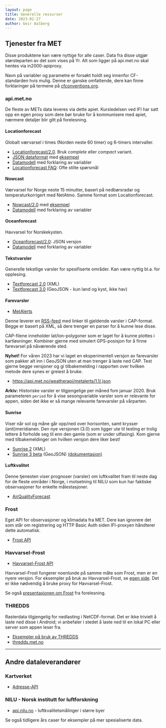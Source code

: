 ```yaml
---
layout: page
title: Generelle ressurser
date: 2023-02-27
author: Geir Aalberg
---
```


## Tjenester fra MET

Disse produktene kan være nyttige for alle caser. Data fra disse utgjør størsteparten av det som vises på Yr.
Alt som ligger på api.met.no skal hentes via in2000-apiproxy.

Navn på variabler og parametre er forsøkt holdt seg innenfor CF-standarden hvis mulig.
Denne er ganske omfattende, dere kan finne forklaringer på termene på
[cfconventions.org](http://cfconventions.org/Data/cf-standard-names/70/build/cf-standard-name-table.html).

### api.met.no

De fleste av METs data leveres via dette apiet. Kursledelsen ved IFI har satt opp
en egen proxy som dere bør bruke for å kommunisere med apiet, nærmere detaljer
blir gitt på forelesning.

#### Locationforecast

Globalt værvarsel i times (Norden neste 60 timer) og 6-timers intervaller.

- [Locationforecast/2.0](https://api.met.no/weatherapi/locationforecast/2.0/documentation). Bruk *complete* eller *compact* variant.
- [JSON dataformat](https://docs.api.met.no/doc/ForecastJSON) med
  [eksempel](https://api.met.no/weatherapi/locationforecast/2.0/complete?lat=60.10&lon=9.58)
- [Datamodell](https://docs.api.met.no/doc/locationforecast/datamodel) med forklaring av variabler
- [Locationforecast FAQ](https://docs.api.met.no/doc/locationforecast/FAQ): Ofte stilte spørsmål

#### Nowcast

Værvarsel for Norge neste 15 minutter, basert på nedbørsradar og temperaturkorrigert med NetAtmo. Samme format som Locationforecast.

- [Nowcast/2.0](https://api.met.no/weatherapi/nowcast/2.0/documentation) med
  [eksempel](https://api.met.no/weatherapi/nowcast/2.0/complete?lat=59.9333&lon=10.7166)
- [Datamodell](https://docs.api.met.no/doc/nowcast/datamodel) med forklaring av variabler

#### Oceanforecast

Havvarsel for Norskekysten.

- [Oceanforecast/2.0](https://api.met.no/weatherapi/oceanforecast/2.0/documentation): JSON versjon
- [Datamodell](https://docs.api.met.no/doc/oceanforecast/datamodel) med forklaring av variabler

#### Tekstvarsler

Generelle tekstlige varsler for spesifiserte områder. Kan være nyttig bl.a. for opplesing.

- [Textforecast 2.0](https://api.met.no/weatherapi/textforecast/2.0/documentation) (XML)
- [Textforecast 3.0](https://api.met.no/weatherapi/textforecast/3.0/documentation) (GeoJSON - kun land og kyst, ikke hav)

#### Farevarsler

- [MetAlerts](https://api.met.no/weatherapi/metalerts/1.1/documentation)

Denne leverer en [RSS-feed](https://api.met.no/weatherapi/metalerts/1.1/)
med linker til gjeldende varsler i CAP-format. Begge er basert på XML, så dere
trenger en parser for å kunne lese disse.

CAP-filene inneholder lat/lon-polygoner som er laget for å kunne plottes i kartløsninger.
Kombiner gjerne med simulert GPS-posisjon for å finne farevarsel på nåværende
sted.

**Nyhet!** For våren 2023 har vi laget en eksperimentell versjon av farevarsler
som pakker alt inn i GeoJSON uten at man trenger å laste ned CAP. Test gjerne
begge versjoner og gi tilbakemelding i rapporten over hvilken metode dere synes
er greiest å bruke.

- <https://api.met.no/weatherapi/metalerts/1.1/.json>

**Arkiv:** Historiske varsler er tilgjengelige per måned fom januar 2020. Bruk
parameteren `period` for å vise sesongvariable varsler som er relevante for
appen, siden det ikke er så mange relevante farevarsler på vårparten.

#### Sunrise

Viser når sol og måne går opp/ned over horisonten, samt krysser (anti)meridianen.
Den nye versjonen (3.0) som ligger ute til testing er trolig lettere å forholde
seg til enn den gamle (som er under utfasing). Kom gjerne med tilbakemeldinger
om hvilken versjon dere liker best!

- [Sunrise 2](https://api.met.no/weatherapi/sunrise/2.0/documentation) (XML)
- [Sunrise 3 beta](https://api.met.no/weatherapi/sunrise/3.0/documentation) (GeoJSON) [(dokumentasjon)](/sunrise/)

#### Luftkvalitet

Denne tjenesten viser prognoser (varsler) om luftkvalitet fram til neste dag for
de fleste områder i Norge, i motsetning til NILU som kun har faktiske observasjoner
for enkelte målestasjoner.

- [AirQualityForecast](https://api.met.no/weatherapi/airqualityforecast/0.1/documentation)

### Frost

Eget API for observasjoner og klimadata fra MET. Dere kan ignorere det som står
om registrering og HTTP Basic Auth siden IFI-proxyen håndterer dette automatisk.

- [Frost API](https://frost.met.no/)

### Havvarsel-Frost

- [Havvarsel-Frost API](https://havvarsel-frost.met.no/)

Havvarsel-Frost fungerer noenlunde på samme måte som Frost, men er en nyere versjon.
For eksempler på bruk av Havvarsel-Frost, se [egen side](/havvarsel/).
Det er ikke nødvendig å bruke proxy for Havvarsel-Frost.

Se også [presentasjonen om Frost](https://docs.google.com/presentation/d/10iIwhAMuO-aWkndcIlYwl86kzm9b0CEeequ-Tc2viNk/edit?usp=sharing) fra forelesning.

### THREDDS

Rasterdata tilgjengelig for nedlasting i NetCDF-format. Det er ikke trivielt
å laste ned disse i Android; vi anbefaler i stedet å laste ned til en lokal PC
eller server som appen leser fra.

- [Eksempler på bruk av THREDDS](/thredds/)
- [thredds.met.no](https://thredds.met.no/)

-------------------------------

## Andre dataleverandører

### Kartverket

- [Adresse-API](https://data.norge.no/dataservices/ef13b2bc-26a3-42d4-afd0-a10ed6a9fd03)

### NILU - Norsk institutt for luftforskning

- [api.nilu.no](https://api.nilu.no/) - luftkvalitetsmålinger i større byer

Se også tidligere års caser for eksempler på mer spesialiserte data.
